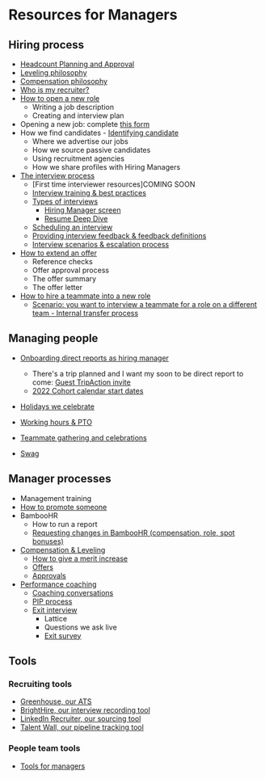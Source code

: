 # Resources for Managers

## Hiring process

- [Headcount Planning and Approval](talent/process/headcount_changes.md)
- [Leveling philosophy](people-ops/process/compensation-and-leveling/leveling.md)
- [Compensation philosophy](../../benefits-pay-perks/pay-expenses/compensation/index.md)
- [Who is my recruiter?](talent/process/teamalignment.md)
- [How to open a new role](talent/process/opening_a_new_job.md)
  - Writing a job description
  - Creating and interview plan
- Opening a new job: complete [this form](https://docs.google.com/forms/d/e/1FAIpQLSdYwWlI_4bKKSkhWq4FrLNE2MPEhRtiq91GtEC6RuFAt-mgfA/viewform)
- How we find candidates - [Identifying candidate](talent/process/identifying_candidates.md)
  - Where we advertise our jobs
  - How we source passive candidates
  - Using recruitment agencies
  - How we share profiles with Hiring Managers
- [The interview process](talent/process/interview_process.md)
  - [First time interviewer resources]COMING SOON
  - [Interview training & best practices](talent/tools/interview_training.md)
  - [Types of interviews](talent/process/types_of_interviews.md)
    - [Hiring Manager screen](talent/process/types_of_interviews.md#hiring-manager-interview)
    - [Resume Deep Dive](talent/process/types_of_interviews.md#resume-deep-dive)
  - [Scheduling an interview](talent/process/interview_process.md)
  - [Providing interview feedback & feedback definitions](talent/process/interview_process.md#providing-interview-feedback)
  - [Interview scenarios & escalation process](talent/process/scenarios_and_escalation_process.md)
- [How to extend an offer](talent/process/extending_an_offer.md)
  - Reference checks
  - Offer approval process
  - The offer summary
  - The offer letter
- [How to hire a teammate into a new role](../../company-info-and-process/working-at-sourcegraph/switching-teams.md)
  - [Scenario: you want to interview a teammate for a role on a different team - Internal transfer process](../../company-info-and-process/working-at-sourcegraph/switching-teams.md)
 
## Managing people

- [Onboarding direct reports as hiring manager](../../company-info-and-process/onboarding/onboarding-for-hiring-managers.md)

  - There's a trip planned and I want my soon to be direct report to come: [Guest TripAction invite](../../benefits-pay-perks/benefits-perks/travel/TripActions.md#new-teammates-joining-trips)
  - [2022 Cohort calendar start dates](https://docs.google.com/spreadsheets/d/1Q_h9I0CkppecPNbaMlhe7uafcNdfzWuiPApm0KxTaAA/edit#gid=0)

- [Holidays we celebrate](../../company-info-and-process/working-at-sourcegraph/holidays.md)
- [Working hours & PTO](../../company-info-and-process/working-at-sourcegraph/working-hours.md)
- [Teammate gathering and celebrations](../../benefits-pay-perks/benefits-perks/celebrate.md)
- [Swag](swag.md)

## Manager processes

- Management training
- [How to promote someone](people-ops/process/promotion.md)
- BambooHR
  - How to run a report
  - [Requesting changes in BambooHR (compensation, role, spot bonuses)](people-ops/process/compensation-and-leveling/compensation-role-changes.md)
- [Compensation & Leveling](people-ops/process/compensation-and-leveling/index.md)
  - [How to give a merit increase](people-ops/process/compensation-and-leveling/index.md)
  - [Offers](people-ops/process/compensation-and-leveling/index.md)
  - [Approvals](people-ops/process/compensation-and-leveling/index.md)
- [Performance coaching](people-ops/process/performance-coaching/index.md)
  - [Coaching conversations](people-ops/process/performance-coaching/coaching.md)
  - [PIP process](people-ops/process/performance-coaching/pip.md)
  - [Exit interview](people-ops/process/performance-coaching/exit-interview.md)
    - Lattice
    - Questions we ask live
    - [Exit survey](people-ops/process/teammate-sentiment/exit-survey.md)

## Tools

### Recruiting tools

- [Greenhouse, our ATS](talent/tools/guide_to_using_greenhouse.md)
- [BrightHire, our interview recording tool](talent/tools/guide_to_using_brighthire.md)
- [LinkedIn Recruiter, our sourcing tool](talent/process/linkedin.md)
- [Talent Wall, our pipeline tracking tool](talent/tools/guide_to_using_talentwall.md)

### People team tools

- [Tools for managers](people-ops/tools/manager-guide.md)
